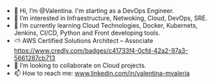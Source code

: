 - 👋 Hi, I’m @Valentina. I'm starting as a DevOps Engineer.
- 👀 I’m interested in Infraestructure, Netwoking, Cloud, DevOps, SRE.
- 🌱 I’m currently learning Cloud Technologies, Docker, Kubernets, Jenkins, CI/CD, Python and Front developing tools.
- ⛅️ AWS Certified Solutions Architect – Associate https://www.credly.com/badges/c41733f4-0cfd-42a2-97a3-5661287cb713
- 💞️ I’m looking to collaborate on Cloud projects.
- 📫 How to reach me: www.linkedin.com/in/valentina-mvaleria

<!---
vmunozv/vmunozv is a ✨ special ✨ repository because its `README.md` (this file) appears on your GitHub profile.
You can click the Preview link to take a look at your changes.
--->
